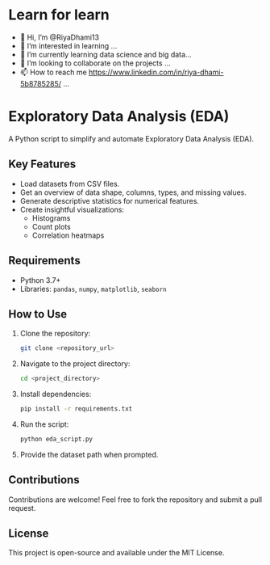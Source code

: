# Learn for learn
- 👋 Hi, I’m @RiyaDhami13
- 👀 I’m interested in learning ...
- 🌱 I’m currently learning data science  and big data...
- 💞️ I’m looking to collaborate on the projects ...
- 📫 How to reach me https://www.linkedin.com/in/riya-dhami-5b8785285/ ...

<!---
RiyaDhami13/RiyaDhami13 is a ✨ special ✨ repository because its `README.md` (this file) appears on your GitHub profile.
You can click the Preview link to take a look at your changes.
--->
# Exploratory Data Analysis (EDA)

A Python script to simplify and automate Exploratory Data Analysis (EDA).

## Key Features
- Load datasets from CSV files.
- Get an overview of data shape, columns, types, and missing values.
- Generate descriptive statistics for numerical features.
- Create insightful visualizations:
  - Histograms
  - Count plots
  - Correlation heatmaps

## Requirements
- Python 3.7+
- Libraries: `pandas`, `numpy`, `matplotlib`, `seaborn`

## How to Use
1. Clone the repository:
   ```bash
   git clone <repository_url>
   ```
2. Navigate to the project directory:
   ```bash
   cd <project_directory>
   ```
3. Install dependencies:
   ```bash
   pip install -r requirements.txt
   ```
4. Run the script:
   ```bash
   python eda_script.py
   ```
5. Provide the dataset path when prompted.

## Contributions
Contributions are welcome! Feel free to fork the repository and submit a pull request.

## License
This project is open-source and available under the MIT License.
